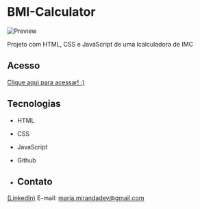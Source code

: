 # BMI-Calculator
![Preview](https://github.com/MaduSales/BMI-Calculator/assets/166547195/5c0e3445-a78c-4feb-b23a-092499ac88ab)

Projeto com HTML, CSS e JavaScript de uma lcalculadora de IMC 

## Acesso

[Clique aqui para acessar! :)](hhttps://madusales.github.io/BMI-Calculator/)

## Tecnologias
- HTML
- CSS
- JavaScript
- Github

- ## Contato
[(LinkedIn)](www.linkedin.com/in/mariaeduardasales)
E-mail: maria.mirandadev@gmail.com
